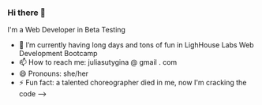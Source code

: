 ### Hi there 👋

I'm a Web Developer in Beta Testing

- 🌱 I’m currently having long days and tons of fun in LighHouse Labs Web Development Bootcamp
- 📫 How to reach me: juliasutygina @ gmail . com
- 😄 Pronouns: she/her
- ⚡ Fun fact: a talented choreographer died in me, now I'm cracking the code
-->
